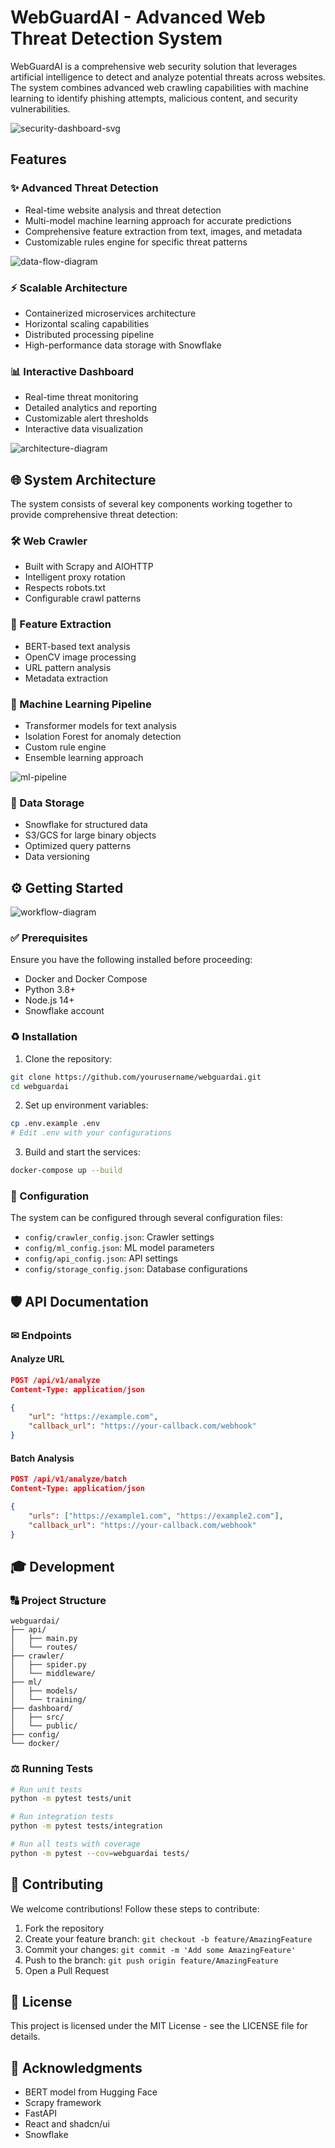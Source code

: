 # WebGuardAI - Advanced Web Threat Detection System

WebGuardAI is a comprehensive web security solution that leverages artificial intelligence to detect and analyze potential threats across websites. The system combines advanced web crawling capabilities with machine learning to identify phishing attempts, malicious content, and security vulnerabilities.

![security-dashboard-svg](https://github.com/user-attachments/assets/36654aca-ccee-4d8e-92d5-33a78d676c58)

## Features

### ✨ Advanced Threat Detection
- Real-time website analysis and threat detection
- Multi-model machine learning approach for accurate predictions
- Comprehensive feature extraction from text, images, and metadata
- Customizable rules engine for specific threat patterns
  
![data-flow-diagram](https://github.com/user-attachments/assets/315ca173-4d3d-4282-a1e1-8d26db60893e)


### ⚡ Scalable Architecture
- Containerized microservices architecture
- Horizontal scaling capabilities
- Distributed processing pipeline
- High-performance data storage with Snowflake

### 📊 Interactive Dashboard
- Real-time threat monitoring
- Detailed analytics and reporting
- Customizable alert thresholds
- Interactive data visualization

![architecture-diagram](https://github.com/user-attachments/assets/a1a5f34f-3a3e-427d-8948-cffbdac27ab5)

## 🌐 System Architecture

The system consists of several key components working together to provide comprehensive threat detection:

### 🛠️ Web Crawler
- Built with Scrapy and AIOHTTP
- Intelligent proxy rotation
- Respects robots.txt
- Configurable crawl patterns

### 📝 Feature Extraction
- BERT-based text analysis
- OpenCV image processing
- URL pattern analysis
- Metadata extraction

### 🧪 Machine Learning Pipeline
- Transformer models for text analysis
- Isolation Forest for anomaly detection
- Custom rule engine
- Ensemble learning approach

![ml-pipeline](https://github.com/user-attachments/assets/5449c36c-4121-419e-82af-449fe04e7695)


### 📂 Data Storage
- Snowflake for structured data
- S3/GCS for large binary objects
- Optimized query patterns
- Data versioning

## ⚙ Getting Started

![workflow-diagram](https://github.com/user-attachments/assets/260c80fd-1a76-4ab4-8afc-979fb327e29a)

### ✅ Prerequisites

Ensure you have the following installed before proceeding:
- Docker and Docker Compose
- Python 3.8+
- Node.js 14+
- Snowflake account

### ♻ Installation

1. Clone the repository:
```bash
git clone https://github.com/yourusername/webguardai.git
cd webguardai
```

2. Set up environment variables:
```bash
cp .env.example .env
# Edit .env with your configurations
```

3. Build and start the services:
```bash
docker-compose up --build
```

### 🔧 Configuration

The system can be configured through several configuration files:
- `config/crawler_config.json`: Crawler settings
- `config/ml_config.json`: ML model parameters
- `config/api_config.json`: API settings
- `config/storage_config.json`: Database configurations

## 🛡️ API Documentation

### ✉ Endpoints

#### Analyze URL
```json
POST /api/v1/analyze
Content-Type: application/json

{
    "url": "https://example.com",
    "callback_url": "https://your-callback.com/webhook"
}
```

#### Batch Analysis
```json
POST /api/v1/analyze/batch
Content-Type: application/json

{
    "urls": ["https://example1.com", "https://example2.com"],
    "callback_url": "https://your-callback.com/webhook"
}
```

## 🎓 Development

### 🔠 Project Structure
```
webguardai/
├── api/
│   ├── main.py
│   └── routes/
├── crawler/
│   ├── spider.py
│   └── middleware/
├── ml/
│   ├── models/
│   └── training/
├── dashboard/
│   ├── src/
│   └── public/
├── config/
└── docker/
```

### ⚖ Running Tests

```bash
# Run unit tests
python -m pytest tests/unit

# Run integration tests
python -m pytest tests/integration

# Run all tests with coverage
python -m pytest --cov=webguardai tests/
```

## 💪 Contributing

We welcome contributions! Follow these steps to contribute:

1. Fork the repository
2. Create your feature branch: `git checkout -b feature/AmazingFeature`
3. Commit your changes: `git commit -m 'Add some AmazingFeature'`
4. Push to the branch: `git push origin feature/AmazingFeature`
5. Open a Pull Request

## 💎 License

This project is licensed under the MIT License - see the LICENSE file for details.

## 💖 Acknowledgments

- BERT model from Hugging Face
- Scrapy framework
- FastAPI
- React and shadcn/ui
- Snowflake
